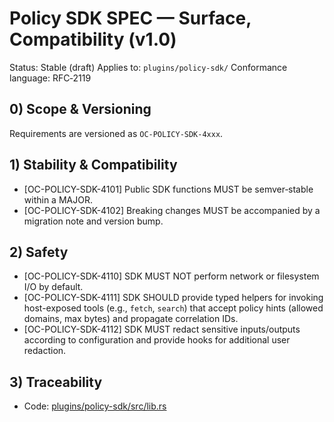 # Policy SDK SPEC — Surface, Compatibility (v1.0)

Status: Stable (draft)
Applies to: `plugins/policy-sdk/`
Conformance language: RFC‑2119

## 0) Scope & Versioning

Requirements are versioned as `OC-POLICY-SDK-4xxx`.

## 1) Stability & Compatibility

- [OC-POLICY-SDK-4101] Public SDK functions MUST be semver‑stable within a MAJOR.
- [OC-POLICY-SDK-4102] Breaking changes MUST be accompanied by a migration note and version bump.

## 2) Safety

- [OC-POLICY-SDK-4110] SDK MUST NOT perform network or filesystem I/O by default.
- [OC-POLICY-SDK-4111] SDK SHOULD provide typed helpers for invoking host-exposed tools (e.g., `fetch`, `search`) that accept policy hints (allowed domains, max bytes) and propagate correlation IDs.
- [OC-POLICY-SDK-4112] SDK MUST redact sensitive inputs/outputs according to configuration and provide hooks for additional user redaction.

## 3) Traceability

- Code: [plugins/policy-sdk/src/lib.rs](../plugins/policy-sdk/src/lib.rs)
